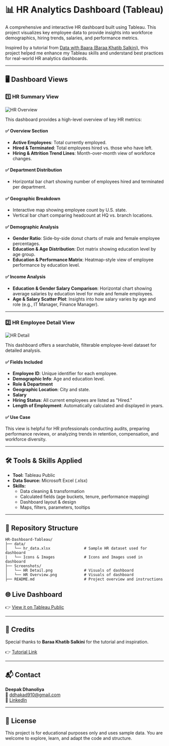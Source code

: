 # 📊 HR Analytics Dashboard (Tableau)

A comprehensive and interactive HR dashboard built using Tableau. This project visualizes key employee data to provide insights into workforce demographics, hiring trends, salaries, and performance metrics.

Inspired by a tutorial from [Data with Baara (Baraa Khatib Salkini)](https://www.youtube.com/@DataWithBaraa), this project helped me enhance my Tableau skills and understand best practices for real-world HR analytics dashboards.

---

## 🖥️ Dashboard Views

### 1️⃣ HR Summary View

![HR Overview](https://github.com/user-attachments/assets/58378a13-383f-4c31-b0aa-651abd4f03fb)


This dashboard provides a high-level overview of key HR metrics:

#### ✅ **Overview Section**
- **Active Employees**: Total currently employed.
- **Hired & Terminated**: Total employees hired vs. those who have left.
- **Hiring & Attrition Trend Lines**: Month-over-month view of workforce changes.

#### ✅ **Department Distribution**
- Horizontal bar chart showing number of employees hired and terminated per department.

#### ✅ **Geographic Breakdown**
- Interactive map showing employee count by U.S. state.
- Vertical bar chart comparing headcount at HQ vs. branch locations.

#### ✅ **Demographic Analysis**
- **Gender Ratio**: Side-by-side donut charts of male and female employee percentages.
- **Education & Age Distribution**: Dot matrix showing education level by age group.
- **Education & Performance Matrix**: Heatmap-style view of employee performance by education level.

#### ✅ **Income Analysis**
- **Education & Gender Salary Comparison**: Horizontal chart showing average salaries by education level for male and female employees.
- **Age & Salary Scatter Plot**: Insights into how salary varies by age and role (e.g., IT Manager, Finance Manager).

---

### 2️⃣ HR Employee Detail View

![HR  Detail](https://github.com/user-attachments/assets/591c5f90-41cb-4cc8-a70a-96be7b6e6820)

This dashboard offers a searchable, filterable employee-level dataset for detailed analysis.

#### ✅ **Fields Included**
- **Employee ID**: Unique identifier for each employee.
- **Demographic Info**: Age and education level.
- **Role & Department**
- **Geographic Location**: City and state.
- **Salary**
- **Hiring Status**: All current employees are listed as "Hired."
- **Length of Employment**: Automatically calculated and displayed in years.

#### ✅ **Use Case**
This view is helpful for HR professionals conducting audits, preparing performance reviews, or analyzing trends in retention, compensation, and workforce diversity.

---

## 🛠️ Tools & Skills Applied

- **Tool:** Tableau Public  
- **Data Source:** Microsoft Excel (.xlsx)  
- **Skills:**  
  - Data cleaning & transformation  
  - Calculated fields (age buckets, tenure, performance mapping)  
  - Dashboard layout & design  
  - Maps, filters, parameters, tooltips  

---


## 📁 Repository Structure

```
HR-Dashboard-Tableau/
├── data/
│   └── hr_data.xlsx               # Sample HR dataset used for dashboard
|   └── Icons & Images             # Icons and Images used in dashboard   
├── Screenshots/
│   └── HR Detail.png              # Visuals of dashboard
│   └── HR Overview.png            # Visuals of dashboard
├── README.md                      # Project overview and instructions

```

## 🌐 Live Dashboard

👉 [View it on Tableau Public](https://public.tableau.com/app/profile/deepak.dhanoliya/viz/HRDashboard_17429822855500/HRSummary)

---


## 🙏 Credits

Special thanks to **Baraa Khatib Salkini** for the tutorial and inspiration.

👉 [Tutorial Link](https://youtu.be/UcGF09Awm4Y?si=QynJrb_FhGD__l1i)

---

## 📬 Contact

**Deepak Dhanoliya**  
📧 ddhakad910@gmail.com  
🔗 [LinkedIn](https://www.linkedin.com/in/deepakdhanoliya/)

---

## 📌 License

This project is for educational purposes only and uses sample data. You are welcome to explore, learn, and adapt the code and structure.

